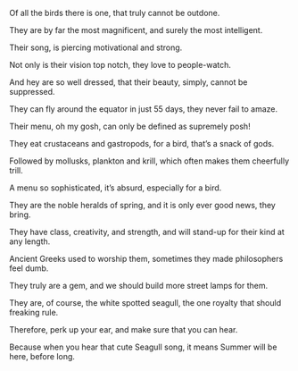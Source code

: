 Of all the birds there is one,
that truly cannot be outdone.

They are by far the most magnificent,
and surely the most intelligent.

Their song,
is piercing motivational and strong.

Not only is their vision top notch,
they love to people-watch.

And hey are so well dressed,
that their beauty, simply, cannot be suppressed.

They can fly around the equator in just 55 days,
they never fail to amaze.

Their menu, oh my gosh,
can only be defined as supremely posh!

They eat crustaceans and gastropods,
for a bird, that’s a snack of gods.

Followed by mollusks, plankton and krill,
which often makes them cheerfully trill.

A menu so sophisticated, it’s absurd,
especially for a bird.

They are the noble heralds of spring,
and it is only ever good news, they bring.

They have class, creativity, and strength,
and will stand-up for their kind at any length.

Ancient Greeks used to worship them,
sometimes they made philosophers feel dumb.

They truly are a gem,
and we should build more street lamps for them.

They are, of course, the white spotted seagull,
the one royalty that should freaking rule.

Therefore, perk up your ear,
and make sure that you can hear.

Because when you hear that cute Seagull song,
it means Summer will be here, before long.
